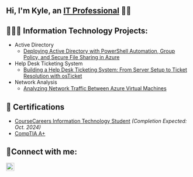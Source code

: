 ## Hi, I'm Kyle, an [IT Professional](https://www.linkedin.com/in/kyledavisbusiness/) 👋🏾

<h2>👨🏾‍💻 Information Technology Projects:</h2>

- Active Directory
  - [Deploying Active Directory with PowerShell Automation, Group Policy, and Secure File Sharing in Azure](https://github.com/kyledbusiness/active-directory)
- Help Desk Ticketing System
  -  [Building a Help Desk Ticketing System: From Server Setup to Ticket Resolution with osTicket](https://github.com/kyledbusiness/ticketing-system)
- Network Analysis
  -  [Analyzing Network Traffic Between Azure Virtual Machines](https://github.com/kyledbusiness/azure-network-protocols)
 
<h2>📄 Certifications</h2>

- [CourseCareers Information Technology Student](https://coursecareers.com/courses/explore/it) *(Completion Expected: Oct. 2024)*
- [CompTIA A+](https://www.credly.com/badges/7812f477-e7e3-4bf9-8531-4db05d27691f/linked_in?t=slgu5y)

<h2>🤳Connect with me:</h2>

[<img align="left" alt="Josh | LinkedIn" width="22px" src="https://cdn.jsdelivr.net/npm/simple-icons@v3/icons/linkedin.svg" />][linkedin]


[linkedin]: https://linkedin.com/in/kyledbusiness
